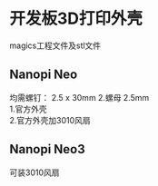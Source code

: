# 开发板3D打印外壳
magics工程文件及stl文件  
## Nanopi Neo  
均需螺钉： 2.5 x 30mm 2.螺母 2.5mm   
1.官方外壳  
2.官方外壳加3010风扇
## Nanopi Neo3  
可装3010风扇
